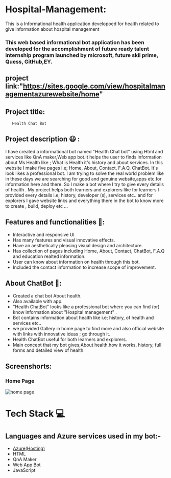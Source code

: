 # Hospital-Management:

This is a Informational health application developoed for health related to give information about hospital management
### This web based informational bot application has been developed for the accomplishment of future ready talent internship program launched by microsoft, future skil prime, Quess, GitHub,EY.

## project link:"https://sites.google.com/view/hospitalmanagementazurewebsite/home"

## Project title: 
       Health Chat Bot
       
## Project description 😃 :      
I have created a informational bot named "Health Chat bot" using Html and services like QnA maker,Web app bot.It helps the user to finds information about Ms Health like ; What is Health it's history and about services. In this website I make five pages i.e; Home, About, Contact, F.A.Q, ChatBot. It's look likes a professional bot. I am trying to solve the real world problem like in these days we are searching for  good and genuine website,apps etc.for information here and there. So I make a bot where I try to give every details of health . My project helps both learners and explorers like for learners I provided every details i.e; history, developer (s), services etc.. and for explorers I gave website links and everything there in the bot to know more to create , build, deploy etc ...                    

## Features and functionalities 🧐:
- Interactive and responsive UI
- Has many features and visual innovative effects.
- Have an aesthetically pleasing visual design and architecture.
- Has collection of pages including Home, About, Contact, ChatBot, F.A.Q and education  realted information.
- User can know about information on health through this bot.
- Included the contact information to increase scope of improvement.

## About ChatBot 💬: 
- Created a chat bot About health.
- Also available with app.
- "Health ChatBot" looks like a professional bot where you can find (or) know information about "Hospital management" .
- Bot contains information about health like i.e; history, of health and services etc..
- we provided Gallery in home page to find more and also official website with links with innovative ideas ; go through it.
- Health ChatBot useful for both learners and explorers.
- Main concept that my bot gives;About health,how it works, history, full forms and detailed view of health.

## Screenshorts:
### Home Page 
![home page](https://user-images.githubusercontent.com/114293705/193553658-e691f828-e981-4b3f-a65c-a3e15086c784.png)


# Tech Stack 💻

## Languages and Azure services used in my bot:-

- [Azure(Hosting)](https://azure.microsoft.com/en-in/features/azure-portal/)
- HTML
- QnA Maker
- Web App Bot
- JavaScript

